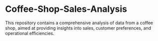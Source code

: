 # Coffee-Shop-Sales-Analysis
 This repository contains a comprehensive analysis of data from a coffee shop, aimed at providing insights into sales, customer preferences, and operational efficiencies.
